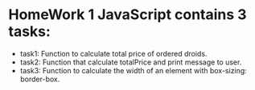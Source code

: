 # HomeWork 1 JavaScript contains 3 tasks:

- task1: Function to calculate total price of ordered droids.
- task2: Function that calculate totalPrice and print message to user.
- task3: Function to calculate the width of an element with box-sizing: border-box.
